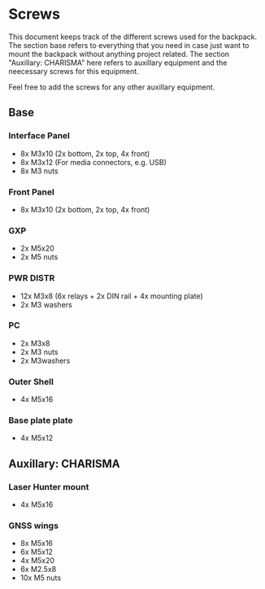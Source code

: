 # Screws

This document keeps track of the different screws used for the backpack. The section base refers to everything that you need in case just want to mount the backpack without anything project related.
The section "Auxillary: CHARISMA" here refers to auxillary equipment and the neecessary screws for this equipment. 

Feel free to add the screws for any other auxillary equipment.

## Base

### Interface Panel
* 8x M3x10 (2x bottom, 2x top, 4x front)
* 8x M3x12 (For media connectors, e.g. USB)
* 8x M3 nuts

### Front Panel
* 8x M3x10 (2x bottom, 2x top, 4x front)

### GXP
* 2x M5x20 
* 2x M5 nuts

### PWR DISTR
* 12x M3x8 (6x relays + 2x DIN rail + 4x mounting plate)
* 2x M3 washers

### PC
* 2x M3x8
* 2x M3 nuts
* 2x M3washers

### Outer Shell
* 4x M5x16

### Base plate plate
* 4x M5x12 

## Auxillary: CHARISMA

### Laser Hunter mount
* 4x M5x16

### GNSS wings
* 8x M5x16
* 6x M5x12 
* 4x M5x20
* 6x M2.5x8
* 10x M5 nuts